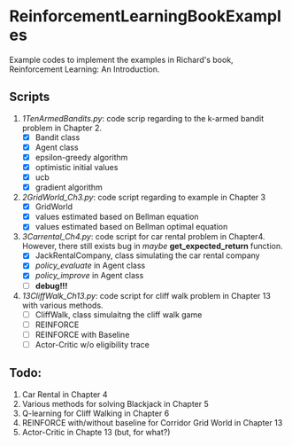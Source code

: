 # ReinforcementLearningBookExamples
Example codes to implement the examples in Richard's book, 
Reinforcement Learning: An Introduction.

## Scripts
1. *1TenArmedBandits.py*: code scrip regarding to the k-armed bandit problem 
in Chapter 2.
    - [x] Bandit class
    - [x] Agent class
    - [x] epsilon-greedy algorithm
    - [x] optimistic initial values
    - [x] ucb
    - [x] gradient algorithm

2. *2GridWorld_Ch3.py*: code script regarding to example in Chapter 3
    - [x] GridWorld
    - [x] values estimated based on Bellman equation
    - [x] values estimated based on Bellman optimal equation
    
3. *3Carrental_Ch4.py*: code script for car rental problem in Chapter4.
However, there still exists bug in *maybe* **get_expected_return** function.
    - [x] JackRentalCompany, class simulating the car rental company
    - [x] *policy_evaluate* in Agent class
    - [x] *policy_improve* in Agent class
    - [ ] **debug!!!**
    
4. *13CliffWalk_Ch13.py*: code script for cliff walk problem in Chapter 13 with
various methods.
    - [ ] CliffWalk, class simulaitng the cliff walk game
    - [ ] REINFORCE
    - [ ] REINFORCE with Baseline
    - [ ] Actor-Critic w/o eligibility trace

## Todo:
1. Car Rental in Chapter 4
2. Various methods for solving Blackjack in Chapter 5
3. Q-learning for Cliff Walking in Chapter 6
4. REINFORCE with/without baseline for Corridor Grid World in Chapter 13
5. Actor-Critic in Chapte 13 (but, for what?)
